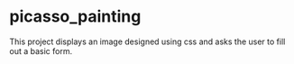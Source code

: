 # picasso_painting

This project displays an image designed using css and asks the user to fill out a basic form.
